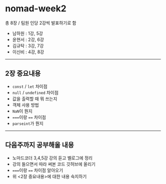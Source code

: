 # nomad-week2

총 8장 / 팀원 인당 2강씩 발표하기로 함
- 남하원 : 1강, 5강
- 윤현서 : 2강, 6강
- 김규탁 : 3강, 7강
- 이신비 : 4강, 8강

---
## 2장 중요내용
- `const` / `let` 차이점
- `null` / `undefined` 차이점
- 값을 출력할 때 뭐 쓰는지
- 객체 사용 방법
- `NaN`이 뭔지
- `===`이랑 `==` 차이점
- `parseint`가 뭔지

---
## 다음주까지 공부해올 내용
- 노마드코더 3,4,5강 강의 듣고 벨로그에 정리
- 강의 들으면서 따라 써본 코드 깃허브에 올리기
- `===`이랑 `==` 차이점 알아오기
- 위 <2장 중요내용>에 대한 내용 숙지하기
